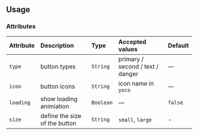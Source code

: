 ## Usage

### Attributes

| Attribute | Description                   | Type      | Accepted values                  | Default |
| :-------- | :---------------------------- | :-------- | :------------------------------- | :------ |
| `type`    | button types                  | `String`  | primary / second / text / danger | —       |
| `icon`    | button icons                  | `String`  | icon name in `yoco`              | —       |
| `loading` | show loading animiation       | `Boolean` | —                                | `false` |
| `size`    | define the size of the button | `String`  | `small`, `large`                 | -       |
